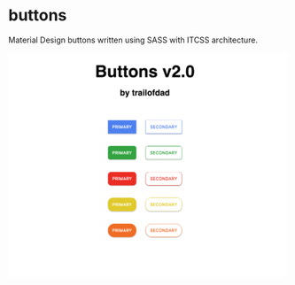 # buttons

Material Design buttons written using SASS with ITCSS architecture.

![Screenshot](Screenshot.JPG)
